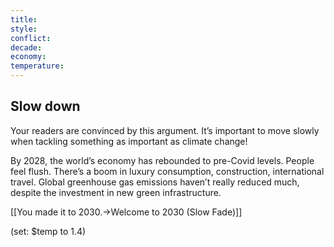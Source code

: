 ```yaml
---
title: 
style: 
conflict: 
decade: 
economy: 
temperature: 
---
```


## Slow down


Your readers are convinced by this argument. It’s important to move slowly when tackling something as important as climate change!

By 2028, the world’s economy has rebounded to pre-Covid levels. People feel flush. There’s a boom in luxury consumption, construction, international travel. Global greenhouse gas emissions haven’t really reduced much, despite the investment in new green infrastructure.

[[You made it to 2030.->Welcome to 2030 (Slow Fade)]]

(set: $temp to 1.4)
